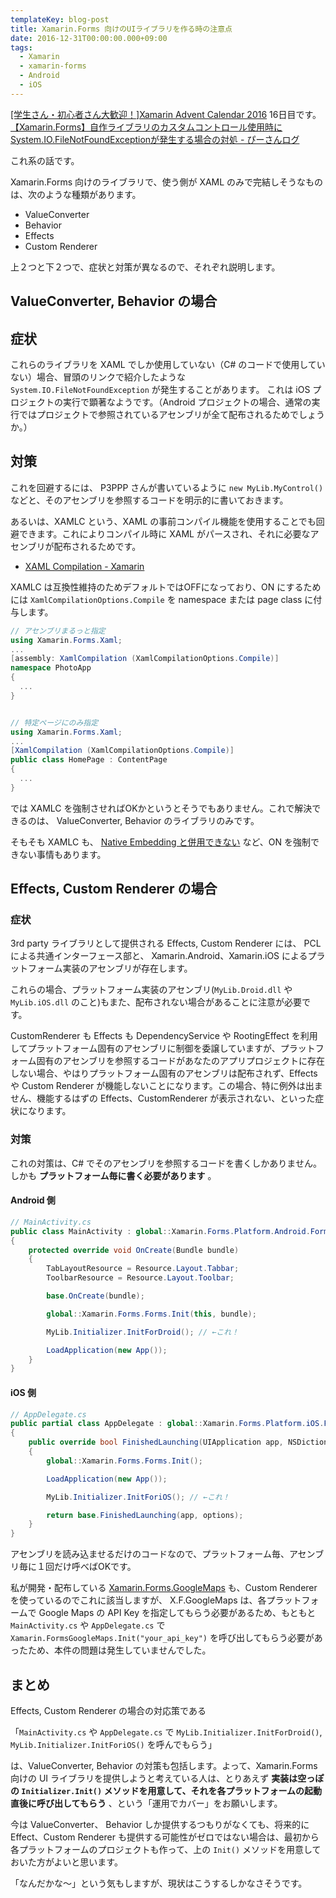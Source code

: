 ```yaml
---
templateKey: blog-post
title: Xamarin.Forms 向けのUIライブラリを作る時の注意点
date: 2016-12-31T00:00:00.000+09:00
tags:
  - Xamarin
  - xamarin-forms
  - Android
  - iOS
---
```

[[学生さん・初心者さん大歓迎！]Xamarin Advent Calendar 2016](http://qiita.com/advent-calendar/2016/xamarin-student) 16日目です。
[【Xamarin.Forms】自作ライブラリのカスタムコントロール使用時にSystem.IO.FileNotFoundExceptionが発生する場合の対処 - ぴーさんログ](http://ticktack.hatenablog.jp/entry/2015/11/19/083000)
<!--more-->

これ系の話です。

Xamarin.Forms 向けのライブラリで、使う側が XAML のみで完結しそうなものは、次のような種類があります。

* ValueConverter
* Behavior
* Effects
* Custom Renderer

上２つと下２つで、症状と対策が異なるので、それぞれ説明します。

## ValueConverter, Behavior の場合

## 症状

これらのライブラリを XAML でしか使用していない（C# のコードで使用していない）場合、冒頭のリンクで紹介したような ``System.IO.FileNotFoundException`` が発生することがあります。
これは iOS プロジェクトの実行で顕著なようです。（Android プロジェクトの場合、通常の実行ではプロジェクトで参照されているアセンブリが全て配布されるためでしょうか。）

## 対策

これを回避するには、 P3PPP さんが書いているように ``new MyLib.MyControl()`` などと、そのアセンブリを参照するコードを明示的に書いておきます。

あるいは、XAMLC という、XAML の事前コンパイル機能を使用することでも回避できます。これによりコンパイル時に XAML がパースされ、それに必要なアセンブリが配布されるためです。

* [XAML Compilation - Xamarin](https://developer.xamarin.com/guides/xamarin-forms/xaml/xamlc/)

XAMLC は互換性維持のためデフォルトではOFFになっており、ON にするためには ``XamlCompilationOptions.Compile`` を namespace または page class に付与します。


```csharp
// アセンブリまるっと指定
using Xamarin.Forms.Xaml;
...
[assembly: XamlCompilation (XamlCompilationOptions.Compile)]
namespace PhotoApp
{
  ...
}


// 特定ページにのみ指定
using Xamarin.Forms.Xaml;
...
[XamlCompilation (XamlCompilationOptions.Compile)]
public class HomePage : ContentPage
{
  ...
}
```

では XAMLC を強制させればOKかというとそうでもありません。これで解決できるのは、 ValueConverter, Behavior のライブラリのみです。

そもそも XAMLC も、 [Native Embedding と併用できない](https://blog.xamarin.com/adding-bindable-native-views-directly-to-xaml/) など、ON を強制できない事情もあります。

## Effects, Custom Renderer の場合

### 症状

3rd party ライブラリとして提供される Effects, Custom Renderer には、 PCL による共通インターフェース部と、 Xamarin.Android、Xamarin.iOS によるプラットフォーム実装のアセンブリが存在します。

これらの場合、プラットフォーム実装のアセンブリ(``MyLib.Droid.dll`` や ``MyLib.iOS.dll`` のこと)もまた、配布されない場合があることに注意が必要です。

CustomRenderer も Effects も DependencyService や RootingEffect を利用してプラットフォーム固有のアセンブリに制御を委譲していますが、プラットフォーム固有のアセンブリを参照するコードがあなたのアプリプロジェクトに存在しない場合、やはりプラットフォーム固有のアセンブリは配布されず、Effects や Custom Renderer が機能しないことになります。この場合、特に例外は出ません、機能するはずの Effects、CustomRenderer が表示されない、といった症状になります。

### 対策

これの対策は、C# でそのアセンブリを参照するコードを書くしかありません。しかも **プラットフォーム毎に書く必要があります** 。

#### Android 側

```csharp
// MainActivity.cs
public class MainActivity : global::Xamarin.Forms.Platform.Android.FormsAppCompatActivity
{
    protected override void OnCreate(Bundle bundle)
    {
        TabLayoutResource = Resource.Layout.Tabbar;
        ToolbarResource = Resource.Layout.Toolbar;

        base.OnCreate(bundle);

        global::Xamarin.Forms.Forms.Init(this, bundle);

        MyLib.Initializer.InitForDroid(); // ←これ！

        LoadApplication(new App());
    }
}
```

#### iOS 側

```csharp
// AppDelegate.cs
public partial class AppDelegate : global::Xamarin.Forms.Platform.iOS.FormsApplicationDelegate
{
    public override bool FinishedLaunching(UIApplication app, NSDictionary options)
    {
        global::Xamarin.Forms.Forms.Init();

        LoadApplication(new App());

        MyLib.Initializer.InitForiOS(); // ←これ！

        return base.FinishedLaunching(app, options);
    }
}
```

アセンブリを読み込ませるだけのコードなので、プラットフォーム毎、アセンブリ毎に１回だけ呼べばOKです。

私が開発・配布している [Xamarin.Forms.GoogleMaps](https://github.com/amay077/Xamarin.Forms.GoogleMaps) も、Custom Renderer を使っているのでこれに該当しますが、 X.F.GoogleMaps は、各プラットフォームで Google Maps の API Key を指定してもらう必要があるため、もともと ``MainActivity.cs`` や ``AppDelegate.cs`` で ``Xamarin.FormsGoogleMaps.Init("your_api_key")`` を呼び出してもらう必要があったため、本件の問題は発生していませんでした。

## まとめ

Effects, Custom Renderer の場合の対応策である

「``MainActivity.cs`` や ``AppDelegate.cs`` で ``MyLib.Initializer.InitForDroid()``, ``MyLib.Initializer.InitForiOS()`` を呼んでもらう」

は、ValueConverter, Behavior の対策も包括します。よって、Xamarin.Forms 向けの UI ライブラリを提供しようと考えている人は、とりあえず **実装は空っぽの ``Initializer.Init()`` メソッドを用意して、それを各プラットフォームの起動直後に呼び出してもらう** 、という「運用でカバー」をお願いします。

今は ValueConverter、 Behavior しか提供するつもりがなくても、将来的に Effect、Custom Renderer も提供する可能性がゼロではない場合は、最初から各プラットフォームのプロジェクトも作って、上の ``Init()`` メソッドを用意しておいた方がよいと思います。

「なんだかな〜」という気もしますが、現状はこうするしかなさそうです。
